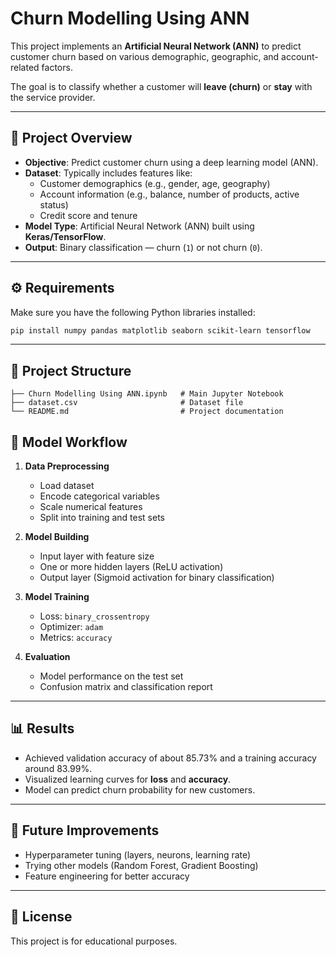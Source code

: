 # Churn Modelling Using ANN

This project implements an **Artificial Neural Network (ANN)** to predict customer churn based on various demographic, geographic, and account-related factors. 

The goal is to classify whether a customer will **leave (churn)** or **stay** with the service provider.

---

## 📌 Project Overview
- **Objective**: Predict customer churn using a deep learning model (ANN).
- **Dataset**: Typically includes features like:
  - Customer demographics (e.g., gender, age, geography)
  - Account information (e.g., balance, number of products, active status)
  - Credit score and tenure
- **Model Type**: Artificial Neural Network (ANN) built using **Keras/TensorFlow**.
- **Output**: Binary classification — churn (`1`) or not churn (`0`).

---

## ⚙️ Requirements

Make sure you have the following Python libraries installed:

```bash
pip install numpy pandas matplotlib seaborn scikit-learn tensorflow
````

---

## 📂 Project Structure

```
├── Churn Modelling Using ANN.ipynb   # Main Jupyter Notebook
├── dataset.csv                       # Dataset file
└── README.md                         # Project documentation
```

## 🧠 Model Workflow

1. **Data Preprocessing**

   * Load dataset
   * Encode categorical variables
   * Scale numerical features
   * Split into training and test sets

2. **Model Building**

   * Input layer with feature size
   * One or more hidden layers (ReLU activation)
   * Output layer (Sigmoid activation for binary classification)

3. **Model Training**

   * Loss: `binary_crossentropy`
   * Optimizer: `adam`
   * Metrics: `accuracy`

4. **Evaluation**

   * Model performance on the test set
   * Confusion matrix and classification report

---

## 📊 Results

* Achieved validation accuracy of about 85.73% and a training accuracy around 83.99%.
* Visualized learning curves for **loss** and **accuracy**.
* Model can predict churn probability for new customers.

---

## 📌 Future Improvements

* Hyperparameter tuning (layers, neurons, learning rate)
* Trying other models (Random Forest, Gradient Boosting)
* Feature engineering for better accuracy

---
## 📜 License

This project is for educational purposes.

```
